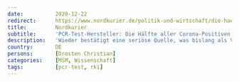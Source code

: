 ```yaml
---
date:          2020-12-22
redirect:      https://www.nordkurier.de/politik-und-wirtschaft/die-haelfte-aller-corona-positiven-ist-nicht-ansteckend-2241827212.html
title:         Nordkurier
subtitle:      'PCR-Test-Hersteller: Die Hälfte aller Corona-Positiven ist nicht ansteckend'
description:   'Wieder bestätigt eine seriöse Quelle, was bislang als Verschwörungstheorie galt: Eine Vielzahl von Corona-Positiven soll nicht ansteckend sein – vom RKI wünsche man sich diesbezüglich „mehr Mut”.'
country:       DE
persons:       [Drosten Christian]
categories:    [MSM, Wissenschaft]
tags:          [pcr-test, rki]
---
```

